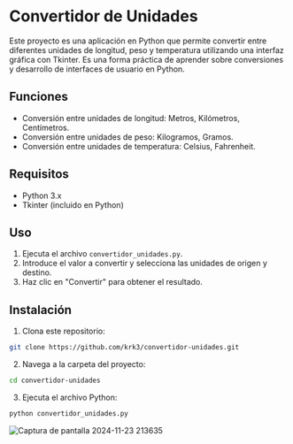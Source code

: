 # Convertidor de Unidades

Este proyecto es una aplicación en Python que permite convertir entre diferentes unidades de longitud, peso y temperatura utilizando una interfaz gráfica con Tkinter. Es una forma práctica de aprender sobre conversiones y desarrollo de interfaces de usuario en Python.

## Funciones

- Conversión entre unidades de longitud: Metros, Kilómetros, Centímetros.
- Conversión entre unidades de peso: Kilogramos, Gramos.
- Conversión entre unidades de temperatura: Celsius, Fahrenheit.

## Requisitos

- Python 3.x
- Tkinter (incluido en Python)

## Uso

1. Ejecuta el archivo `convertidor_unidades.py`.
2. Introduce el valor a convertir y selecciona las unidades de origen y destino.
3. Haz clic en "Convertir" para obtener el resultado.

## Instalación

1. Clona este repositorio:
```bash
git clone https://github.com/krk3/convertidor-unidades.git
```
2. Navega a la carpeta del proyecto:
```bash
cd convertidor-unidades
```
3. Ejecuta el archivo Python:
```bash
python convertidor_unidades.py
```
![Captura de pantalla 2024-11-23 213635](https://github.com/user-attachments/assets/7a9d799c-e179-4d51-91c2-97be634a8544)
